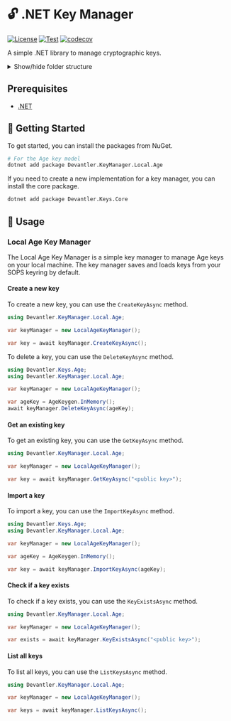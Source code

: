 # 🔓 .NET Key Manager

[![License](https://img.shields.io/badge/License-Apache_2.0-blue.svg)](https://opensource.org/licenses/Apache-2.0)
[![Test](https://github.com/devantler/dotnet-key-manager/actions/workflows/test.yaml/badge.svg)](https://github.com/devantler/dotnet-key-manager/actions/workflows/test.yaml)
[![codecov](https://codecov.io/gh/devantler/dotnet-key-manager/graph/badge.svg?token=RhQPb4fE7z)](https://codecov.io/gh/devantler/dotnet-key-manager)

A simple .NET library to manage cryptographic keys.

<details>
  <summary>Show/hide folder structure</summary>

<!-- readme-tree start -->
```
.
├── .github
│   └── workflows
├── Devantler.KeyManager.Core
│   └── Models
├── Devantler.KeyManager.Local.Age
└── Devantler.KeyManager.Local.Age.Tests
    └── LocalAgeKeyManagerTests

7 directories
```
<!-- readme-tree end -->

</details>

## Prerequisites

- [.NET](https://dotnet.microsoft.com/en-us/)

## 🚀 Getting Started

To get started, you can install the packages from NuGet.

```bash
# For the Age key model
dotnet add package Devantler.KeyManager.Local.Age
```

If you need to create a new implementation for a key manager, you can install the core package.

```bash
dotnet add package Devantler.Keys.Core
```

## 📝 Usage

### Local Age Key Manager

The Local Age Key Manager is a simple key manager to manage Age keys on your local machine. The key manager saves and loads keys from your SOPS keyring by default.

#### Create a new key

To create a new key, you can use the `CreateKeyAsync` method.

```csharp
using Devantler.KeyManager.Local.Age;

var keyManager = new LocalAgeKeyManager();

var key = await keyManager.CreateKeyAsync();
```

To delete a key, you can use the `DeleteKeyAsync` method.

```csharp
using Devantler.Keys.Age;
using Devantler.KeyManager.Local.Age;

var keyManager = new LocalAgeKeyManager();

var ageKey = AgeKeygen.InMemory();
await keyManager.DeleteKeyAsync(ageKey);
```

#### Get an existing key

To get an existing key, you can use the `GetKeyAsync` method.

```csharp
using Devantler.KeyManager.Local.Age;

var keyManager = new LocalAgeKeyManager();

var key = await keyManager.GetKeyAsync("<public key>");
```

#### Import a key

To import a key, you can use the `ImportKeyAsync` method.

```csharp
using Devantler.Keys.Age;
using Devantler.KeyManager.Local.Age;

var keyManager = new LocalAgeKeyManager();

var ageKey = AgeKeygen.InMemory();

var key = await keyManager.ImportKeyAsync(ageKey);
```

#### Check if a key exists

To check if a key exists, you can use the `KeyExistsAsync` method.

```csharp
using Devantler.KeyManager.Local.Age;

var keyManager = new LocalAgeKeyManager();

var exists = await keyManager.KeyExistsAsync("<public key>");
```

#### List all keys

To list all keys, you can use the `ListKeysAsync` method.

```csharp
using Devantler.KeyManager.Local.Age;

var keyManager = new LocalAgeKeyManager();

var keys = await keyManager.ListKeysAsync();
```
